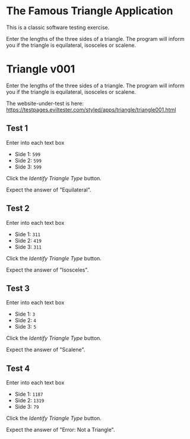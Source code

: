 # The Famous Triangle Application

This is a classic software testing exercise.

Enter the lengths of the three sides of a triangle. The program will inform you if the triangle is equilateral, isosceles or scalene.

# Triangle v001

Enter the lengths of the three sides of a triangle. The program will inform you if the triangle is equilateral, isosceles or scalene.

The website-under-test is here:
https://testpages.eviltester.com/styled/apps/triangle/triangle001.html

## Test 1

Enter into each text box
* Side 1: `599`
* Side 2: `599`
* Side 3: `599`

Click the _Identify Triangle Type_ button.

Expect the answer of "Equilateral".

## Test 2

Enter into each text box
* Side 1: `311`
* Side 2: `419`
* Side 3: `311`

Click the _Identify Triangle Type_ button.

Expect the answer of "Isosceles".

## Test 3

Enter into each text box
* Side 1: `3`
* Side 2: `4`
* Side 3: `5`

Click the _Identify Triangle Type_ button.

Expect the answer of "Scalene".

## Test 4

Enter into each text box
* Side 1: `1187`
* Side 2: `1319`
* Side 3: `79`

Click the _Identify Triangle Type_ button.

Expect the answer of "Error: Not a Triangle".
